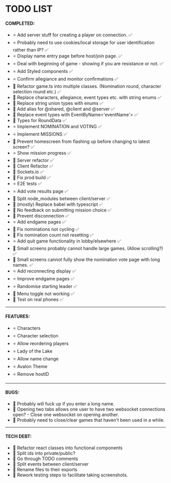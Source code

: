 # TODO LIST

#### COMPLETED:

- ⭐️ Add server stuff for creating a player on connection. ✅
- ⭐️ Probably need to use cookies/local storage for user identification rather than IP? ✅
- ⭐️ Display name entry page before host/join page. ✅
- ⭐️ Deal with beginning of game - showing if you are resistance or not. ✅
- ⭐️ Add Styled components ✅
- ⭐️ Confirm allegiance and monitor confirmations ✅
- 🔧 Refactor game.ts into multiple classes. (Nomination round, character selection round etc.) ✅
- 🔧 Replace characters, allegiance, event types etc. with string enums ✅
- 🔧 Replace string union types with enums ✅
- 🔧 Add alias for @shared, @client and @server ✅
- 🔧 Replace event types with EventByName<'eventName'> ✅
- 🔧 Types for RoundData ✅
- ⭐️ Implement NOMINATION and VOTING ✅
- ⭐️ Implement MISSIONS ✅
- 🐞 Prevent homescreen from flashing up before changing to latest screen? ✅
- ⭐️ Show mission progress ✅
- 🔧 Server refactor ✅
- 🔧 Client Refactor ✅
- 🔧 Sockets.io ✅
- 🔧 Fix prod build ✅
- ⭐️ E2E tests ✅
- ⭐️ Add vote results page ✅
- 🔧 Split node_modules between client/server ✅
- 🔧 (mostly) Replace babel with typescript ✅
- 🐞 No feedback on submitting mission choice ✅
- 🐞 Prevent disconnection ✅
- ⭐️ Add endgame pages ✅
- 🐞 Fix nominations not cycling ✅
- 🐞 Fix nomination count not resetting ✅
- ⭐️ Add quit game functionality in lobby/elsewhere ✅
- 🐞 Small screens probably cannot handle large games. (Allow scrolling?) ✅
- 🐞 Small screens cannot fully show the nomination vote page with long names. ✅
- ⭐️ Add reconnecting display ✅
- ⭐️ Improve endgame pages ✅
- ⭐️ Randomise starting leader ✅
- 🐞 Menu toggle not working ✅
- 🔧 Test on real phones ✅

---

#### FEATURES:

- ⭐️ Characters
- ⭐️ Character selection
- ⭐️ Allow reordering players
- ⭐️ Lady of the Lake
- ⭐️ Allow name change
- ⭐️ Avalon Theme
- ⭐️ Remove hostID

---

#### BUGS:

- 🐞 Probably will fuck up if you enter a long name.
- 🐞 Opening two tabs allows one user to have two websocket connections open? - Close one websocket on opening another.
- 🐞 Probably need to close/clear games that haven't been used in a while.

---

#### TECH DEBT:

- 🔧 Refactor react classes into functional components
- 🔧 Split ids into private/public?
- 🔧 Go through TODO comments
- 🔧 Split events between client/server
- 🔧 Rename files to their exports
- 🔧 Rework testing steps to facilitate taking screenshots.
